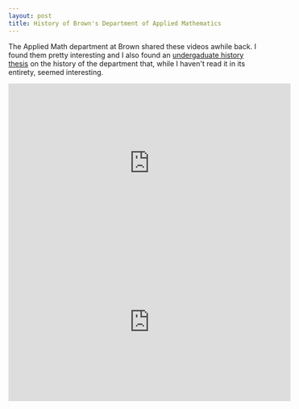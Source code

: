 ```yaml
---
layout: post
title: History of Brown's Department of Applied Mathematics
---
```


The Applied Math department at Brown shared these videos awhile back. I found them pretty interesting and I also found an [undergaduate history thesis](https://www.brown.edu/academics/applied-mathematics/sites/brown.edu.academics.applied-mathematics/files/uploads/Clare%20Kim%20-%20History%20Thesis.pdf) on the history of the department that, while I haven't read it in its entirety, seemed interesting.

<iframe width="560" height="315" src="https://www.youtube.com/embed/j3L60Ebl1X4" frameborder="0" allow="accelerometer; autoplay; encrypted-media; gyroscope; picture-in-picture" allowfullscreen></iframe>

<iframe width="560" height="315" src="https://www.youtube.com/embed/gKY4CHpY61w" frameborder="0" allow="accelerometer; autoplay; encrypted-media; gyroscope; picture-in-picture" allowfullscreen></iframe>
